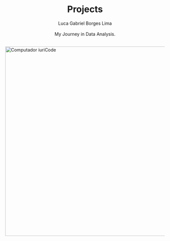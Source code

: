 <h1 align="center">Projects</h1>
<p align="center">Luca Gabriel Borges Lima <br><br> My Journey in Data Analysis.<br><p align="center"> </p></p>&nbsp;


<img src="https://raw.githubusercontent.com/MicaelliMedeiros/micaellimedeiros/master/image/computer-illustration.png" min-width="600px" max-width="600px" width="600px" align="center" alt="Computador iuriCode">
